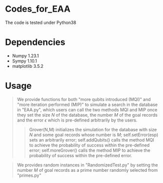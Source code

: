 # Codes_for_EAA
The code is tested under Python38

# Dependencies
- Numpy 1.23.1
- Sympy 1.10.1
- matplotlib 3.5.2

# Usage
> We provide functions for both "more qubits introduced (MQI)" and "more iteration performed (MIP)" to simulate a search in the database in "EAA.py", which users can call the two methods MQI and MIP once they set the size $N$ of the database, the number $M$ of the goal records and the error $\epsilon$ which is pre-defined arbitrarily by the users.
>> Grover(N,M) initializes the simulation for the database with size $N$ and some goal records whose number is $M$;
>> self.setError(esp) sets an arbitrarily error;
>> self.addQubits() calls the method MQI to achieve the probability of success within the pre-defined error;
>> self.moreGrover() calls the method MIP to achieve the probability of success within the pre-defined error.

> We provides random instances in "RandomizedTest.py" by setting the number $M$ of goal records as a prime number randomly selected from "primes.py"
